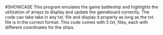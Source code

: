 #SHOWCASE
This program emulates the game battleship and highlights the utilization of arrays to display and update the gameboard correctly. 
The code can take take in any txt. file and display it properly as long as the txt. file is in the correct format. 
This code comes with 5 txt, files, each with different coordinates for the ships.
